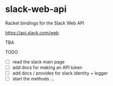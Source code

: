 slack-web-api
===

Racket bindings for the Slack Web API

<https://api.slack.com/web>

TBA

TODO
- [ ] read the slack main page
- [ ] add docs for making an API token
- [ ] add docs / provides for slack identity + logger
- [ ] start the methods ...
